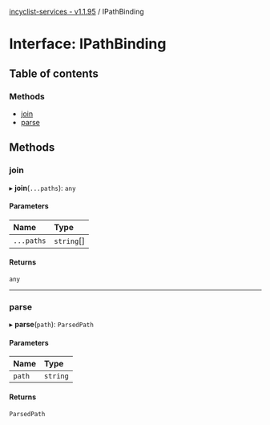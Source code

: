 [incyclist-services - v1.1.95](../README.md) / IPathBinding

# Interface: IPathBinding

## Table of contents

### Methods

- [join](IPathBinding.md#join)
- [parse](IPathBinding.md#parse)

## Methods

### join

▸ **join**(`...paths`): `any`

#### Parameters

| Name | Type |
| :------ | :------ |
| `...paths` | `string`[] |

#### Returns

`any`

___

### parse

▸ **parse**(`path`): `ParsedPath`

#### Parameters

| Name | Type |
| :------ | :------ |
| `path` | `string` |

#### Returns

`ParsedPath`
